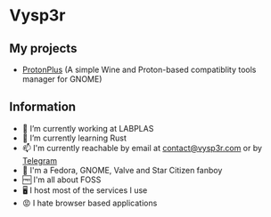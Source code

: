 # Vysp3r

## My projects
- [ProtonPlus](https://github.com/Vysp3r/ProtonPlus) (A simple Wine and Proton-based compatiblity tools manager for GNOME)

## Information

- 🔭 I’m currently working at LABPLAS
- 🌱 I’m currently learning Rust 
- 📫 I'm currently reachable by email at [contact@vysp3r.com](mailto:contact@vysp3r.com) or by [Telegram](https://t.me/Vysp3r)
- 🤩 I'm a Fedora, GNOME, Valve and Star Citizen fanboy
- 🆓 I'm all about FOSS
- 🖥️ I host most of the services I use
- 😡 I hate browser based applications

